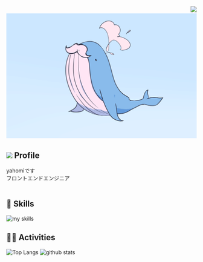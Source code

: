 <div align="right">
  <img src="https://komarev.com/ghpvc/?username=yahomi-dev" />
</div>

<img src="kujira-hige.png">


## <img src="https://media.giphy.com/media/hvRJCLFzcasrR4ia7z/giphy.gif" width="28"> Profile
yahomiです
<br>
フロントエンドエンジニア
<br><br>


<!-- ライトモート：theme=light, ダークモート：theme=dark -->
<!-- アイコンの選択肢一覧：https://arc.net/l/quote/zizyykfh -->
## 🌱 Skills
<img alt="my skills" src="https://skillicons.dev/icons?theme=dark&perline=5&i=html,css,js,ts,vue,figma,docker,git,neovim,vim" />
<br>


<!-- ライトモート：theme=light, ダークモート：theme=vue-dark  -->
## 🏃‍♀️ Activities
<div align="left"> 
  <img alt="Top Langs" height="170px" src="https://github-readme-stats.vercel.app/api?username=yahomi-dev&theme=vue-dark&layout=compact" />
  <img alt="github stats" height="170px" src="https://github-readme-stats.vercel.app/api/top-langs/?username=yahomi-dev&theme=vue-dark&layout=compact" />
</div>

